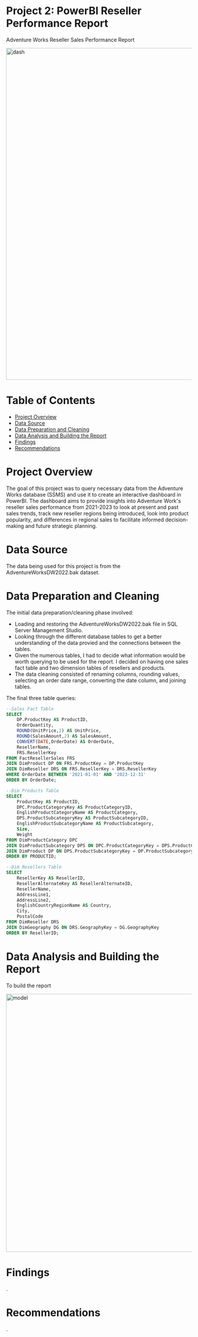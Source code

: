 # Project 2: PowerBI Reseller Performance Report
Adventure Works Reseller Sales Performance Report

  <img src="https://github.com/user-attachments/assets/c0cdb122-3d3c-4873-b796-49ade112d396" alt="dash" width="900" />


# Table of Contents 
- [Project Overview](#project-overview)
- [Data Source](#data-source)
- [Data Preparation and Cleaning](#data-preparation-and-cleaning)
- [Data Analysis and Building the Report](#data-analysis-and-building-the-report)
- [Findings](#findings)
- [Recommendations](#recommendations)

# Project Overview

The goal of this project was to query necessary data from the Adventure Works database (SSMS) and use it to create an interactive dashboard in PowerBI. The dashboard aims to provide insights into Adventure Work's reseller sales performance from 2021-2023 to look at present and past sales trends, track new reseller regions being introduced, look into product popularity, and differences in regional sales to facilitate informed decision-making and future strategic planning. 

# Data Source

The data being used for this project is from the AdventureWorksDW2022.bak dataset. 

# Data Preparation and Cleaning

The initial data preparation/cleaning phase involved:

- Loading and restoring the AdventureWorksDW2022.bak file in SQL Server Management Studio.
- Looking through the different database tables to get a better understanding of the data provied and the connections between the tables.
- Given the numerous tables, I had to decide what information would be worth querying to be used for the report. I decided on having one sales fact table and two dimension tables of resellers and products.
- The data cleaning consisted of renaming columns, rounding values, selecting an order date range, converting the date column, and joining tables.

The final three table queries:

```sql
--Sales Fact Table 
SELECT 
	DP.ProductKey AS ProductID,
	OrderQuantity,
	ROUND(UnitPrice,2) AS UnitPrice,
	ROUND(SalesAmount,2) AS SalesAmount,
	CONVERT(DATE,OrderDate) AS OrderDate,
	ResellerName,
	FRS.ResellerKey
FROM FactResellerSales FRS
JOIN DimProduct DP ON FRS.ProductKey = DP.ProductKey
JOIN DimReseller DRS ON FRS.ResellerKey = DRS.ResellerKey
WHERE OrderDate BETWEEN '2021-01-01' AND '2023-12-31'
ORDER BY OrderDate; 
```

```sql
--Dim Products Table
SELECT 
	ProductKey AS ProductID,
	DPC.ProductCategoryKey AS ProductCategoryID,
	EnglishProductCategoryName AS ProductCategory,
	DPS.ProductSubcategoryKey AS ProductSubcategoryID,
	EnglishProductSubcategoryName AS ProductSubcategory,
	Size,
	Weight
FROM DimProductCategory DPC
JOIN DimProductSubcategory DPS ON DPC.ProductCategoryKey = DPS.ProductCategoryKey
JOIN DimProduct DP ON DPS.ProductSubcategoryKey = DP.ProductSubcategoryKey
ORDER BY PRODUCTID;
```

```sql
--Dim Resellers Table
SELECT
	ResellerKey AS ResellerID,
	ResellerAlternateKey AS ResellerAlternateID,
	ResellerName,
	AddressLine1,
	AddressLine2,
	EnglishCountryRegionName AS Country,
	City,
	PostalCode
FROM DimReseller DRS
JOIN DimGeography DG ON DRS.GeographyKey = DG.GeographyKey
ORDER BY ResellerID;
```
    
# Data Analysis and Building the Report

To build the report 


<img src="https://github.com/user-attachments/assets/a6ac4352-e5a0-43c9-96cc-85142f32f8c5" alt="model" width="700" />



# Findings

.
  
# Recommendations

.



